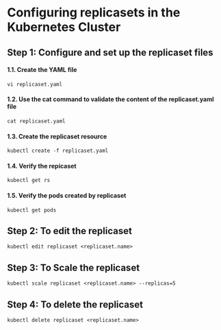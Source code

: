 # Configuring replicasets in the Kubernetes Cluster
## Step 1: Configure and set up the replicaset files
#### 1.1. Create the YAML file
```
vi replicaset.yaml
```
#### 1.2. Use the cat command to validate the content of the replicaset.yaml file
```
cat replicaset.yaml
```
#### 1.3. Create the replicaset resource
```
kubectl create -f replicaset.yaml
```
#### 1.4. Verify the repicaset
```
kubectl get rs
```
#### 1.5. Verify the pods created by replicaset 
```
kubectl get pods
```
## Step 2: To edit the replicaset 
```
kubectl edit replicaset <replicaset.name> 
```
## Step 3: To Scale the replicaset 
```
kubectl scale replicaset <replicaset.name> --replicas=5
```
## Step 4: To delete the replicaset 
```
kubectl delete replicaset <replicaset.name>
```
